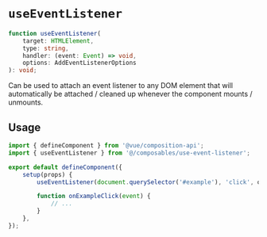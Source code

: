 # `useEventListener`

```ts
function useEventListener(
	target: HTMLElement,
	type: string,
	handler: (event: Event) => void,
	options: AddEventListenerOptions
): void;
```

Can be used to attach an event listener to any DOM element that will automatically be attached / cleaned up whenever the
component mounts / unmounts.

## Usage

```js
import { defineComponent } from '@vue/composition-api';
import { useEventListener } from '@/composables/use-event-listener';

export default defineComponent({
	setup(props) {
		useEventListener(document.querySelector('#example'), 'click', onExampleClick);

		function onExampleClick(event) {
			// ...
		}
	},
});
```
